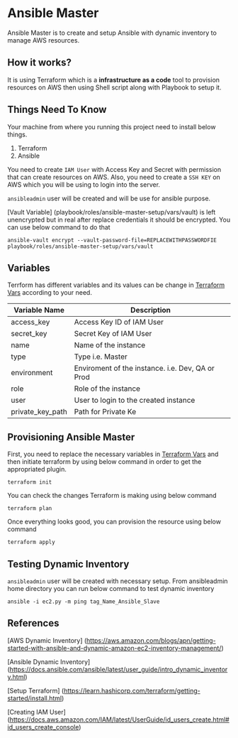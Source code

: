 # Ansible Master

Ansible Master is to create and setup Ansible with dynamic inventory to manage AWS resources.

## How it works?

It is using Terraform which is a **infrastructure as a code** tool to provision resources on AWS then using Shell script along with Playbook to setup it.

## Things Need To Know

Your machine from where you running this project need to install below things.

1. Terraform
2. Ansible

You need to create `IAM User` with Access Key and Secret with permission that can create resources on AWS. Also, you need to create a `SSH KEY` on AWS which you will be using to login into the server.

`ansibleadmin` user will be created and will be use for ansible purpose.

[Vault Variable] (playbook/roles/ansible-master-setup/vars/vault) is left unencrypted but in real after replace credentials it should be encrypted. You can use below command to do that

```
ansible-vault encrypt --vault-password-file=REPLACEWITHPASSWORDFIE playbook/roles/ansible-master-setup/vars/vault
```

## Variables

Terrform has different variables and its values can be change in [Terraform Vars](terraform.tfvars) according to your need.

| Variable Name | Description |
| --- | --- |
| access_key | Access Key ID of IAM User
| secret_key | Secret Key of IAM User
| name | Name of the instance
| type | Type i.e. Master 
| environment | Enviroment of the instance. i.e. Dev, QA or Prod
| role | Role of the instance
| user | User to login to the created instance
| private_key_path | Path for Private Ke

## Provisioning Ansible Master

First, you need to replace the necessary variables in [Terraform Vars](terraform.tfvars) and then initiate terraform by using below command in order to get the appropriated plugin.

```
terraform init
```

You can check the changes Terraform is making using below command

```
terraform plan
```

Once everything looks good, you can provision the resource using below command

```
terraform apply
```

## Testing Dynamic Inventory

`ansibleadmin` user will be created with necessary setup. From ansibleadmin home directory you can run below command to test dynamic inventory

```
ansible -i ec2.py -m ping tag_Name_Ansible_Slave
```

## References

[AWS Dynamic Inventory] (https://aws.amazon.com/blogs/apn/getting-started-with-ansible-and-dynamic-amazon-ec2-inventory-management/)


[Ansible Dynamic Inventory] (https://docs.ansible.com/ansible/latest/user_guide/intro_dynamic_inventory.html)

[Setup Terraform] (https://learn.hashicorp.com/terraform/getting-started/install.html)

[Creating IAM User] (https://docs.aws.amazon.com/IAM/latest/UserGuide/id_users_create.html#id_users_create_console)
